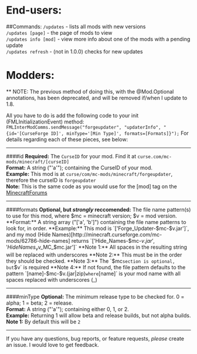 End-users:
===
##Commands:
`/updates` - lists all mods with new versions  
`/updates [page]` - the page of mods to view  
`/updates info [mod]` - view more info about one of the mods with a pending update  
`/updates refresh` - (not in 1.0.0) checks for new updates

Modders:
===

** NOTE:
The previous method of doing this, with the @Mod.Optional annotations, has been deprecated, and will be removed if/when I update to 1.8.

All you have to do is add the following code to your init (FMLInitializationEvent) method:
`FMLInterModComms.sendMessage("forgeupdater", "updaterInfo", "{id='[CurseForge ID]', minType='[Min Type]', formats=[Formats]}");`
For details regarding each of these pieces, see below:

---
####id
**Required:** The `CurseID` for your mod. Find it at `curse.com/mc-mods/minecraft/[curseID]`  
**Format:** A string ("'a'"); containing the CurseID of your mod.  
**Example:** This mod is at `curse/com/mc-mods/minecraft/forgeupdater`, therefore the curseID is `forgeupdater`  
**Note:** This is the same code as you would use for the [mod] tag on the [MinecraftForums](http://minecraftforum.net)

---
####formats
**Optional, but *strongly* reccomended:** The file name pattern(s) to use for this mod, where $mc = minecraft version; $v = mod version.  
**Format:** A string array ("['a', 'b']") containing the file name patterns to look for, in order.  
**Example:** This mod is `['Forge_Updater-$mc-$v.jar']`, and my mod (Hide Names)[http://minecraft.curseforge.com/mc-mods/62786-hide-names] returns `['Hide_Names-$mc-$v.jar', 'HideNames_v$v_MC_$mc.jar']`  
**Note 1:** All spaces in the resulting string will be replaced with underscores  
**Note 2:** This must be in the order they should be checked.  
**Note 3:** The `$mc` section is optional, but `$v` is required  
**Note 4:** If not found, the file pattern defaults to the pattern `[name]-$mc-$v.(jar|zip)` where `[name]` is your mod name with all spaces replaced with underscores (_)

---
####minType
**Optional:** The minimum release type to be checked for. 0 = alpha; 1 = beta; 2 = release.  
**Format:** A string ("'a'"); containing either 0, 1, or 2.  
**Example:** Returning 1 will allow beta and release builds, but not alpha builds.
**Note 1:** By default this will be `2`


---
If you have any questions, bug reports, or feature requests, *please* create an issue. I would love to get feedback.
